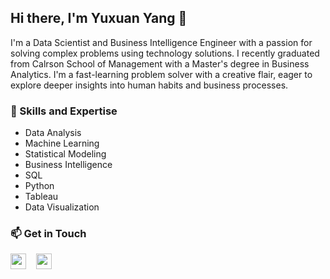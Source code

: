 ## Hi there, I'm Yuxuan Yang 👋
I'm a Data Scientist and Business Intelligence Engineer with a passion for solving complex problems using technology solutions. I recently graduated from Calrson School of Management with a Master's degree in Business Analytics. I'm a fast-learning problem solver with a creative flair, eager to explore deeper insights into human habits and business processes.

### 🚀 Skills and Expertise
- Data Analysis
- Machine Learning
- Statistical Modeling
- Business Intelligence
- SQL
- Python
- Tableau
- Data Visualization

### 📫 Get in Touch
<p align="left">
  <a href="https://www.linkedin.com/in/yuxuan-yang-5a28311a6/"><img src="https://img.shields.io/badge/LinkedIn--_.svg?style=social&logo=linkedin&color=0077B5" height="25"></a>&nbsp;&nbsp;&nbsp;
  <a href="mailto:yangyx318@gmail.com"><img src="https://img.shields.io/badge/Gmail--_.svg?style=social&logo=gmail&color=D14836" height="25"></a>
</p>

<!--
**yangyx318/yangyx318** is a ✨ _special_ ✨ repository because its `README.md` (this file) appears on your GitHub profile.

Here are some ideas to get you started:

- 🔭 I’m currently working on ...
- 🌱 I’m currently learning ...
- 👯 I’m looking to collaborate on ...
- 🤔 I’m looking for help with ...
- 💬 Ask me about ...
- 📫 How to reach me: ...
- 😄 Pronouns: ...
- ⚡ Fun fact: ...
-->
